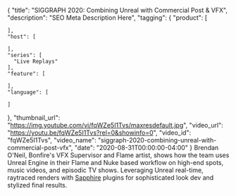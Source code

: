 {
  "title": "SIGGRAPH 2020: Combining Unreal with Commercial Post & VFX",
  "description": "SEO Meta Description Here",
  "tagging": {
    "product": [

    ],
    "host": [

    ],
    "series": [
      "Live Replays"
    ],
    "feature": [

    ],
    "language": [

    ]
  },
  "thumbnail_url": "https://img.youtube.com/vi/fqWZe5I1Tvs/maxresdefault.jpg",
  "video_url": "https://youtu.be/fqWZe5I1Tvs?rel=0&showinfo=0",
  "video_id": "fqWZe5I1Tvs",
  "video_name": "siggraph-2020-combining-unreal-with-commercial-post-vfx",
  "date": "2020-08-31T00:00:00-04:00"
}
Brendan O'Neil, Bonfire's VFX Supervisor and Flame artist, shows how the team uses Unreal Engine in their Flame and Nuke based workflow on high-end spots, music videos, and episodic TV shows. Leveraging Unreal real-time, raytraced renders with [Sapphire](https://borisfx.com/products/sapphire/?collection=sapphire&product=sapphire "Boris FX Sapphire") plugins for sophisticated look dev and stylized final results.

